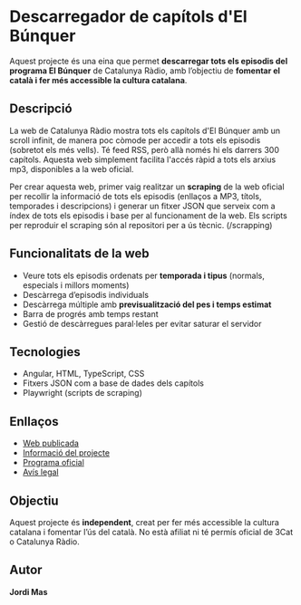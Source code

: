 # Descarregador de capítols d'El Búnquer

Aquest projecte és una eina que permet **descarregar tots els episodis del programa El Búnquer** de Catalunya Ràdio, amb l’objectiu de **fomentar el català i fer més accessible la cultura catalana**.

## Descripció

La web de Catalunya Ràdio mostra tots els capítols d'El Búnquer amb un scroll infinit, de manera poc còmode per accedir a tots els episodis (sobretot els més vells). Té feed RSS, però allà només hi els darrers 300 capítols. Aquesta web simplement facilita l'accés ràpid a tots els arxius mp3, disponibles a la web oficial.

Per crear aquesta web, primer vaig realitzar un **scraping** de la web oficial per recollir la informació de tots els episodis (enllaços a MP3, títols, temporades i descripcions) i generar un fitxer JSON que serveix com a índex de tots els episodis i base per al funcionament de la web. Els scripts per reproduir el scraping són al repositori per a ús tècnic. (/scrapping)

## Funcionalitats de la web

- Veure tots els episodis ordenats per **temporada i tipus** (normals, especials i millors moments)  
- Descàrrega d’episodis individuals  
- Descàrrega múltiple amb **previsualització del pes i temps estimat**  
- Barra de progrés amb temps restant  
- Gestió de descàrregues paral·leles per evitar saturar el servidor  

## Tecnologies

- Angular, HTML, TypeScript, CSS  
- Fitxers JSON com a base de dades dels capítols  
- Playwright (scripts de scraping)  

## Enllaços

- [Web publicada](https://jordimas96.github.io/bunquer-descarregador-capitols/)  
- [Informació del projecte](https://jordimas96.github.io/bunquer/)
- [Programa oficial](https://www.3cat.cat/3cat/el-bunquer/)  
- [Avís legal](./AVIS-LEGAL.md)

## Objectiu

Aquest projecte és **independent**, creat per fer més accessible la cultura catalana i fomentar l’ús del català. No està afiliat ni té permís oficial de 3Cat o Catalunya Ràdio.  

## Autor

**Jordi Mas**
